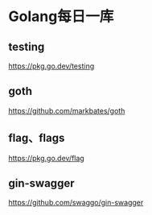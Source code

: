 # Golang每日一库
## testing
https://pkg.go.dev/testing
## goth
https://github.com/markbates/goth
## flag、flags
https://pkg.go.dev/flag
## gin-swagger
https://github.com/swaggo/gin-swagger
